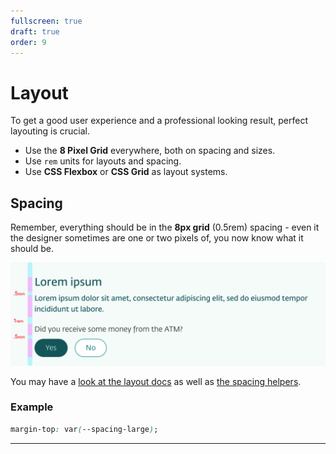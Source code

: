 ```yaml
---
fullscreen: true
draft: true
order: 9
---
```


<Intro>

# Layout

To get a good user experience and a professional looking result, perfect layouting is crucial.

- Use the **8 Pixel Grid** everywhere, both on spacing and sizes.
- Use `rem` units for layouts and spacing.
- Use **CSS Flexbox** or **CSS Grid** as layout systems.

## Spacing

Remember, everything should be in the **8px grid** (0.5rem) spacing - even it the designer sometimes are one or two pixels of, you now know what it should be.

![UX layout spacing](../usage/assets/ux-layout-spacing.png)

You may have a [look at the layout docs](!/uilib/usage/layout) as well as [the spacing helpers](!/uilib/usage/layout/spacing).

### Example

```css
margin-top: var(--spacing-large);
```

---

<IntroFooter href="/uilib/intro/10-components-elements-patterns" text="Next - Components, Elements and Patterns" />

</Intro>

